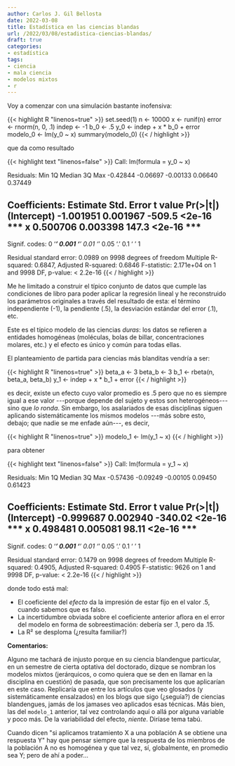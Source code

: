 ```yaml
---
author: Carlos J. Gil Bellosta
date: 2022-03-08
title: Estadística en las ciencias blandas
url: /2022/03/08/estadistica-ciencias-blandas/
draft: true
categories:
- estadística
tags:
- ciencia
- mala ciencia
- modelos mixtos
- r
---
```


Voy a comenzar con una simulación bastante inofensiva:

{{< highlight R "linenos=true" >}}
set.seed(1)
n <- 10000
x <- runif(n)
error <- rnorm(n, 0, .1)
indep <- -1
b_0 <- .5
y_0 <- indep + x * b_0 + error
modelo_0 <- lm(y_0 ~ x)
summary(modelo_0)
{{< / highlight >}}

que da como resultado

{{< highlight text "linenos=false" >}}
Call:
lm(formula = y_0 ~ x)

Residuals:
     Min       1Q   Median       3Q      Max
-0.42844 -0.06697 -0.00133  0.06640  0.37449

Coefficients:
             Estimate Std. Error t value Pr(>|t|)
(Intercept) -1.001951   0.001967  -509.5   <2e-16 ***
x            0.500706   0.003398   147.3   <2e-16 ***
---
Signif. codes:  0 ‘***’ 0.001 ‘**’ 0.01 ‘*’ 0.05 ‘.’ 0.1 ‘ ’ 1

Residual standard error: 0.0989 on 9998 degrees of freedom
Multiple R-squared:  0.6847,	Adjusted R-squared:  0.6846
F-statistic: 2.171e+04 on 1 and 9998 DF,  p-value: < 2.2e-16
{{< / highlight >}}

Me he limitado a construir el típico conjunto de datos que cumple las condiciones de libro para poder aplicar la regresión lineal y he reconstruido los parámetros originales a través del resultado de esta: el término independiente (-1), la pendiente (.5), la desviación estándar del error (.1), etc.

Este es el típico modelo de las ciencias _duras_: los datos se refieren a entidades homogéneas (moléculas, bolas de billar, concentraciones molares, etc.) y el efecto es único y común para todas ellas.

El planteamiento de partida para ciencias más blanditas vendría a ser:

{{< highlight R "linenos=true" >}}
beta_a <- 3
beta_b <- 3
b_1 <- rbeta(n, beta_a, beta_b)
y_1 <- indep + x * b_1 + error
{{< / highlight >}}

es decir, existe un efecto cuyo valor promedio es .5 pero que no es siempre igual a ese valor ---porque depende del sujeto y estos son heterogéneos--- sino que _lo ronda_. Sin embargo, los asalariados de esas disciplinas siguen aplicando sistemáticamente los mismos modelos ---más sobre esto, debajo; que nadie se me enfade aún---, es decir,

{{< highlight R "linenos=true" >}}
modelo_1 <- lm(y_1 ~ x)
{{< / highlight >}}

para obtener

{{< highlight text "linenos=false" >}}
Call:
lm(formula = y_1 ~ x)

Residuals:
     Min       1Q   Median       3Q      Max
-0.57436 -0.09249 -0.00105  0.09450  0.61423

Coefficients:
             Estimate Std. Error t value Pr(>|t|)
(Intercept) -0.999687   0.002940 -340.02   <2e-16 ***
x            0.498481   0.005081   98.11   <2e-16 ***
---
Signif. codes:  0 ‘***’ 0.001 ‘**’ 0.01 ‘*’ 0.05 ‘.’ 0.1 ‘ ’ 1

Residual standard error: 0.1479 on 9998 degrees of freedom
Multiple R-squared:  0.4905,	Adjusted R-squared:  0.4905
F-statistic:  9626 on 1 and 9998 DF,  p-value: < 2.2e-16
{{< / highlight >}}

donde todo está mal:

* El coeficiente del _efecto_ da la impresión de estar fijo en el valor .5, cuando sabemos que es falso.
* La incertidumbre obviada sobre el coeficiente anterior aflora en el error del modelo en forma de sobreestimación: debería ser .1, pero da .15.
* La R² se desploma (¿resulta familiar?)

**Comentarios:**

Alguno me tachará de injusto porque en su ciencia blandengue particular, en un semestre de cierta optativa del doctorado, dizque se nombran los modelos mixtos (jerárquicos, o como quiera que se den en llamar en la disciplina en cuestión) de pasada, que son precisamente los que aplicarían en este caso. Replicaría que entre los artículos que veo glosados (y sistemáticamente ensalzados) en los blogs que sigo (¿seguía?) de ciencias blandengues, jamás de los jamases veo aplicados esas técnicas. Más bien, las del `modelo_1` anterior, tal vez controlando aquí o allá por alguna variable y poco más. De la variabilidad del efecto, _niente_. Diríase tema tabú.

Cuando dicen "si aplicamos tratamiento X a una población A se obtiene una respuesta Y" hay que pensar siempre que la respuesta de los miembros de la población A no es homogénea y que tal vez, sí, globalmente, en promedio sea Y; pero de ahí a poder...


